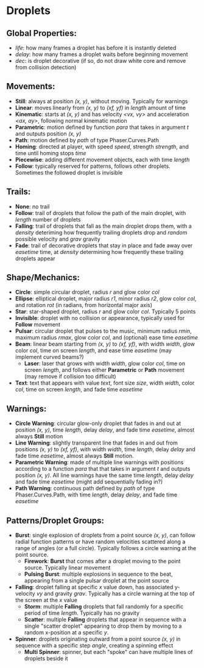 # Droplets

## Global Properties:

- *life*: how many frames a droplet has before it is instantly deleted
- *delay*: how many frames a droplet waits before beginning movement
- *dec*: is droplet decorative (if so, do not draw white core and remove from collision detection)

## Movements:

- **Still**: always at position *(x, y)*, without moving. Typically for warnings
- **Linear**: moves linearly from *(x, y)* to *(xf, yf)* in *length* amount of time
- **Kinematic**: starts at *(x, y)* and has velocity *<vx, vy>* and acceleration *<ax, ay>*, following normal kinematic motion
- **Parametric**: motion defined by function *para* that takes in argument *t* and outputs position *(x, y)*
- **Path**: motion defined by *path* of type Phaser.Curves.Path
- **Homing**: directed at player, with speed *speed*, strength *strength*, and time until homing stops *time*
- **Piecewise**: adding different movement objects, each with time *length*
- **Follow**: typically reserved for patterns, follows other droplets. Sometimes the followed droplet is invisible

## Trails:
- **None**: no trail
- **Follow**: trail of droplets that follow the path of the main droplet, with *length* number of droplets
- **Falling**: trail of droplets that fall as the main droplet drops them, with a *density* deteriming how frequently trailing droplets drop and *random* possible velocity and *grav* gravity
- **Fade**: trail of decorative droplets that stay in place and fade away over *easetime* time, at *density* determining how frequently these trailing droplets appear  

## Shape/Mechanics:

- **Circle**: simple circular droplet, radius *r* and glow color *col*
- **Ellipse**: elliptical droplet, major radius *r1*, minor radius *r2*, glow color *col*, and rotation *rot* (in radians, from horizontal major axis)
- **Star**: star-shaped droplet, radius *r* and glow color *col*. Typically 5 points
- **Invisible**: droplet with no collision or appearance, typically used for **Follow** movement
- **Pulsar**: circular droplet that pulses to the music, minimum radius *rmin*, maximum radius *rmax*, glow color *col*, and (optional) ease time *easetime*
- **Beam**: linear beam starting from *(x, y)* to *(xf, yf)*, with width *width*, glow color *col*, time on screen *length*, and ease time *easetime* (may implement curved beams?)
  - **Laser**: laser that grows with width *width*, glow color *col*, time on screen *length*, and follows either **Parametric** or **Path** movement (may remove if collision too difficult)
- **Text**: text that appears with value *text*, font size *size*, width *width*, color *col*, time on screen *length*, and fade time *easetime*

## Warnings:
- **Circle Warning**: circular glow-only droplet that fades in and out at position *(x, y)*, time *length*, delay *delay*, and fade time *easetime*, almost always **Still** motion
- **Line Warning**: slightly transparent line that fades in and out from positions *(x, y)* to *(xf, yf)*, with width *width*, time *length*, delay *delay* and fade time *easetime*, almost always **Still** motion.
- **Parametric Warning**: made of multiple line warnings with positions according to a function *para* that that takes in argument *t* and outputs position *(x, y)*. All line warnings have the same time *length*, delay *delay* and fade time *easetime* (might add sequentially fading in?)
- **Path Warning**: continuous path defined by *path* of type Phaser.Curves.Path, with time *length*, delay *delay*, and fade time *easetime*

## Patterns/Droplet Groups:
- **Burst**: single explosion of droplets from a point source *(x, y)*, can follow radial function patterns or have random velocities scattered along a range of angles (or a full circle). Typically follows a circle warning at the point source. 
  - **Firework**: **Burst** that comes after a droplet moving to the point source. Typically linear movement
  - **Pulsing Burst**: multiple explosions in sequence to the beat, appearing from a single pulsar droplet at the point source
- **Falling**: droplet falling at specific *x* value down, has associated y-velocity *vy* and gravity *grav*. Typically has a circle warning at the top of the screen at the *x* value
  - **Storm**: multiple **Falling** droplets that fall randomly for a specific period of time *length*. Typically has no gravity
  - **Scatter**: multiple **Falling** droplets that appear in sequence with a single "scatter droplet" appearing to drop them by moving to a random x-position at a specific *y*. 
- **Spinner**: droplets originating outward from a point source *(x, y)* in sequence with a specific step *angle*, creating a spinning effect
  - **Multi Spinner**: spinner, but each "spoke" can have multiple lines of droplets beside it